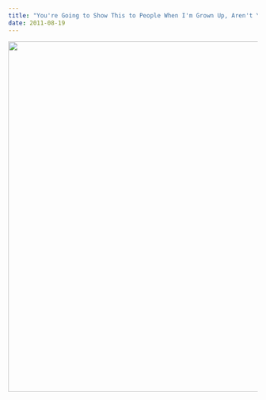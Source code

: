```yaml
---
title: "You're Going to Show This to People When I'm Grown Up, Aren't You?"
date: 2011-08-19
---
```

<img src="@root/files/2011/08/m2.jpg" width="505" height="708" class="centered">
